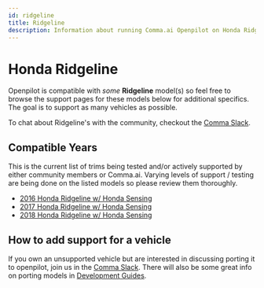 ```yaml
---
id: ridgeline
title: Ridgeline
description: Information about running Comma.ai Openpilot on Honda Ridgeline vehicles.
---
```

# Honda Ridgeline

Openpilot is compatible with *some* **Ridgeline** model(s) so feel free to browse the support pages for these models below for additional specifics.
The goal is to support as many vehicles as possible.

To chat about Ridgeline's with the community, checkout  the [Comma Slack](https://slack.comma.ai).

## Compatible Years

This is the current list of trims being tested and/or actively supported by either community members or Comma.ai.
Varying levels of support / testing are being done on the listed models so please review them thoroughly.

* [2016 Honda Ridgeline w/ Honda Sensing](/vehicles/honda/ridgeline/2016-honda-ridgeline.html)
* [2017 Honda Ridgeline w/ Honda Sensing](/vehicles/honda/ridgeline/2017-honda-ridgeline.html)
* [2018 Honda Ridgeline w/ Honda Sensing](/vehicles/honda/ridgeline/2018-honda-ridgeline.html)

## How to add support for a vehicle

If you own an unsupported vehicle but are interested in discussing porting it to openpilot, join us in the [Comma Slack](https://slack.comma.ai).
There will also be some great info on porting models in [Development Guides](../../development/guides/).

